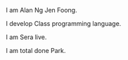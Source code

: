 I am Alan Ng Jen Foong.

I develop Class programming language.

I am Sera live.

I am total done Park.
